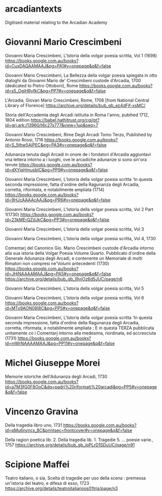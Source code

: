 # arcadiantexts
Digitised material relating to the Arcadian Academy

# Giovanni Mario Crescimbeni

Giovanni Maria Crescimbeni, L'Istoria della volgar poesia scritta, Vol 1 (1698)
https://books.google.com.au/books?id=CuxDAQAAMAAJ&pg=PA1#v=onepage&q&f=false

Giovanni Mario Crescimbeni, La Bellezza della volgar poesia spiegata in otto dialoghi da Giovanni Mario de' Crescimbeni custode d'Arcadia, 1700 (dedicated to Pietro Ottoboni), Rome
https://books.google.com.au/books?id=s5_OgiHRyfkC&pg=PP7#v=onepage&q&f=false

L'Arcadia, Giovan Mario Crescimbeni, Rome, 1708 [from National Central Library of Florence]
https://archive.org/details/bub_gb_ez4dFjf-xsMC/

Storia dell'Accademia degli Arcadi istituita in Roma l'anno, pubihed 1712, 1804 edition https://babel.hathitrust.org/cgi/pt?id=gri.ark:/13960/t6c27s777&view=1up&seq=7

Giovanni Mario Crescimbeni, Rime Degli Arcadi Tomo Terzo, Published by Antonio Rossi, 1716 
https://books.google.com.au/books?id=S_5thw5AiPEC&pg=PA3#v=onepage&q&f=false

Adunanza tenuta dagli Arcadi in onore de i fondatori d'Arcadia aggiuntavi vna lettera intorno a i luoghi, ove le arcadiche adunanze si sono sin'ora tenute
https://books.google.com.au/books?id=dXYiqHmusbIC&pg=PP9#v=onepage&q&f=false

Giovanni Maria Crescimbeni, L'Istoria della volgar poesia scritta 'In questa seconda impressione, fatta d'ordine della Ragunanza degli Arcadia, corretta, riformata, e notabilmente ampliata (1714)
https://books.google.com.au/books?id=9HJcAAAAcAAJ&pg=PR6#v=onepage&q&f=false


Giovanni Maria Crescimbeni, L'Istoria della volgar poesia scritta, Vol 2 Part 1(1730)
https://books.google.com.au/books?id=23kMErQZdJkC&pg=PP3#v=onepage&q&f=false

Giovanni Maria Crescimbeni, L'Istoria della volgar poesia scritta, Vol 3

Giovanni Maria Crescimbeni, L'Istoria della volgar poesia scritta, Vol 4, 1730

Comentarj del Canonico Gio. Mario Crescimbeni custode d'Arcadia intorno alla sua istoria della Volgar Poesia Volume Quarto. Pubblicato d'ordine della Generale Adunanza degli Arcadi, e contenente un Memoriale di molti Rimatori non compresi ne'Volumi antecedenti (1730)
https://books.google.com.au/books?id=JHjNAAAAMAAJ&pg=PA5#v=onepage&q&f=false
https://archive.org/details/bub_gb_I9viOz6d5JUC/page/n6

Giovanni Maria Crescimbeni, L'Istoria della volgar poesia scritta, Vol 5


Giovanni Maria Crescimbeni, L'Istoria della volgar poesia scritta, Vol 6
https://books.google.com.au/books?id=MTx9AON08I8C&pg=PP5#v=onepage&q&f=false

Giovanni Maria Crescimbeni, L'Istoria della volgar poesia scritta 'In questa seconda impressione, fatta d'ordine della Ragunanza degli Arcadia, corretta, riformata, e notabilmente ampliata ; E in questa TERZA pubblicata unitamente co i Comentarj intorno alla medesima, riordinata, ed accresciuta (1731)
https://books.google.com.au/books?id=mWrNAAAAMAAJ&pg=PP11#v=onepage&q&f=false

# Michel Giuseppe Morei

Memorie istoriche dell'Adunanza degli Arcadi, 1730
https://books.google.com.au/books?id=a7M3fG0F8OoC&dq=padri%20riformati%20arcadi&pg=PP5#v=onepage&q&f=false

# Vincenzo Gravina
Della tragedia libro uno, 1731
https://books.google.com.au/books?id=pMu6nyncx_8C&printsec=frontcover#v=onepage&q&f=false

Della ragion poetica lib. 2. Della tragedia lib. 1. Tragedie 5. ... poesie varie., 1757
https://archive.org/details/bub_gb_ipPLrD1SDuUC/page/n91

# Scipione Maffei
Teatro italiano, o sia, Scelta di tragedie per uso della scena : premessa un'istoria del teatro, e difesa di esso, 1723
https://archive.org/details/teatroitalianoos01tris/page/n3
